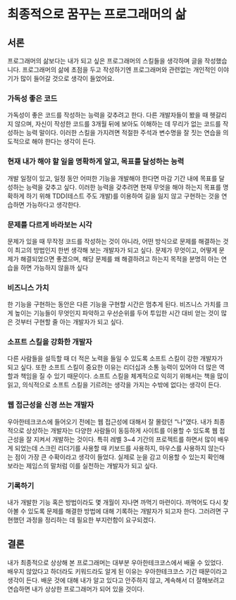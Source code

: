 # 최종적으로 꿈꾸는 프로그래머의 삶

## 서론

프로그래머의 삶보다는 내가 되고 싶은 프로그래머의 스킬들을 생각하며 글을 작성했습니다. 프로그래머의 삶에 초점을 두고 작성하기엔 프로그래머와 관련없는 개인적인 이야기가 많이 들어갈 것으로 생각이 들었어요.

### 가독성 좋은 코드

가독성이 좋은 코드를 작성하는 능력을 갖추려고 한다. 다른 개발자들이 봤을 때 헷갈리지 않으며, 자신이 작성한 코드를 3개월 뒤에 보아도 이해하는 데 무리가 없는 코드를 작성하는 능력 말이다. 이러한 스킬을 가지려면 적절한 주석과 변수명을 잘 짓는 연습을 의도적으로 해야 한다는 생각이 든다.

### 현재 내가 해야 할 일을 명확하게 알고, 목표를 달성하는 능력

개발 일정이 있고, 일정 동안 어떠한 기능을 개발해야 한다면 마감 기간 내에 목표를 달성하는 능력을 갖추고 싶다. 이러한 능력을 갖추려면 현재 무엇을 해야 하는지 목표를 명확하게 하기 위해 TDD(테스트 주도 개발)를 이용하여 길을 잃지 않고 구현하는 것을 연습하면 가능하다고 생각한다.

### 문제를 다르게 바라보는 시각

문제가 있을 때 무작정 코드를 작성하는 것이 아니라, 어떤 방식으로 문제를 해결하는 것이 최고의 방법인지 한번 생각해 보는 개발자가 되고 싶다. 문제가 무엇이고, 어떻게 문제가 해결되었으면 좋겠으며, 해당 문제를 왜 해결하려고 하는지 목적을 분명히 아는 연습을 하면 가능하지 않을까 싶다

### 비즈니스 가치

한 기능을 구현하는 동안은 다른 기능을 구현할 시간은 멈추게 된다. 비즈니스 가치를 크게 높이는 기능들이 무엇인지 파악하고 우선순위를 두어 투입한 시간 대비 얻는 것이 많은 것부터 구현할 줄 아는 개발자가 되고 싶다.

### 소프트 스킬을 강화한 개발자

다른 사람들을 설득할 때 더 적은 노력을 들일 수 있도록 소프트 스킬이 강한 개발자가 되고 싶다. 또한 소프트 스킬이 중요한 이유는 리더십과 소통 능력이 있어야 더 많은 역할과 책임을 질 수 있기 때문이다. 소프트 스킬을 체계적으로 익히기 위해서는 책을 많이 읽고, 의식적으로 소프트 스킬을 기르려는 생각을 가지는 수밖에 없다는 생각이 든다.

### 웹 접근성을 신경 쓰는 개발자

우아한테크코스에 들어오기 전에는 웹 접근성에 대해서 잘 몰랐던 “나"였다. 내가 최종적으로 상상하는 개발자는 다양한 사람들이 동등하게 사이트를 이용할 수 있도록 웹 접근성을 잘 지켜서 개발하는 것이다. 특히 레벨 3~4 기간의 프로젝트를 하면서 많이 배우게 되었는데 스크린 리더기를 사용할 때 키보드를 사용하지, 마우스를 사용하지 않는다는 점이 가장 큰 수확이라고 생각이 들었다. 실제로 눈을 감고 이용할 수 있는지 확인해 보라는 제임스의 말처럼 이를 실천하는 개발자가 되고 싶다.

### 기록하기

내가 개발한 기능 혹은 방법이라도 몇 개월이 지나면 까먹기 마련이다. 까먹어도 다시 찾아볼 수 있도록 문제를 해결한 방법에 대해 기록하는 개발자가 되고자 한다. 그러려면 구현했던 과정을 정리하는 데 필요한 부지런함이 요구되겠다.

## 결론

내가 최종적으로 상상해 본 프로그래머는 대부분 우아한테크코스에서 배울 수 있었다. 배우지 않았다고 하더라도 키워드라도 알게 된 이유는 우아한테크코스 기간 때문이라고 생각이 든다. 배운 것에 대해 내가 알고 있다고 안주하지 않고, 계속해서 더 잘해보려고 연습하면 내가 상상한 프로그래머가 되어 있을 것이다.

